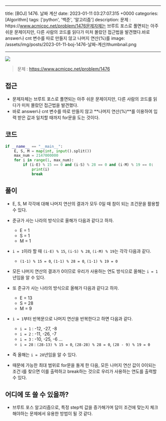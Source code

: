 

---
title: [BOJ] 1476. 날짜 계산
date: 2023-01-11 03:27:07.315 +0000
categories: [Algorithm]
tags: ['python', '백준', '알고리즘']
description: 문제 : https&#x3A;//www.acmicpc.net/problem/1476문제자체는 브루트 포스로 풀면되는 아주 쉬운 문제이지만, 다른 사람의 코드를 읽다가 미처 몰랐던 접근법을 발견했다.바로 answer나 cnt 변수를 따로 만들지 않고 나머지 연산(%)를 
image: /assets/img/posts/2023-01-11-boj-1476-날짜-계산/thumbnail.png

---

![](/assets/img/posts/2023-01-11-boj-1476-날짜-계산/img0.png)


> 문제 : https://www.acmicpc.net/problem/1476

## 접근

- 문제자체는 브루트 포스로 풀면되는 아주 쉬운 문제이지만, 다른 사람의 코드를 읽다가 미처 몰랐던 접근법을 발견했다.
- 바로 answer나 cnt 변수를 따로 만들지 않고 **나머지 연산(%)**를 이용하여 입력 받은 값과 일치할 때까지 for문을 도는 것이다.


## 코드

```python
if __name__ == "__main__":
    E, S, M = map(int, input().split())
    max_num = 2147000000
    for i in range(1, max_num):
        if (i-E) % 15 == 0 and (i-S) % 28 == 0 and (i-M) % 19 == 0:
            print(i)
            break

```

## 풀이

- E, S, M 각각에 대해 나머지 연산의 결과가 모두 0일 때 참이 되는 조건문을 활용할 수 있다.


- 준규가 사는 나라의 방식으로 올해가 다음과 같다고 하자.
    - E = 1
    - S = 1
    - M = 1
- `i = 1`이라 할 때 `(i-E) % 15`, `(i-S) % 28`, `(i-M) % 19`는 각각 다음과 같다.
    - `(1-1) % 15 = 0`, `(1-1) % 28 = 0`, `(1-1) % 19 = 0`
- 모든 나머지 연산의 결과가 0이므로 우리가 사용하는 연도 방식으로 올해는 `i = 1`년임을 알 수 있다.


- 또 준규가 사는 나라의 방식으로 올해가 다음과 같다고 하자.
    - E = 13
    - S = 28
    - M = 9
- `i = 1`부터 반복문으로 나머지 연산을 반복한다고 하면 다음과 같다.
    - `i = 1` : -12, -27, -8
    - `i = 2` : -11, -26, -7
    - `i = 3` : -10, -25, -6
    ...
    - `i = 28` : `(28-13) % 15 = 0`, `(28-28) % 28 = 0`, `(28 - 9) % 19 = 0`
- 즉 올해는 `i = 28`년임을 알 수 있다.
- 때문에 가능한 최대 범위로 for문을 돌게 한 다음, 모든 나머지 연산 값이 0이되는 조건 i를 찾으면 이를 출력하고 break하는 것으로 우리가 사용하는 연도를 출력할 수 있다.

## 어디에 또 쓸 수 있을까?

- 브루트 포스 알고리즘으로, 특정 step씩 값을 증가해가며 답이 조건에 맞는지 체크해야하는 문제에서 유용한 방법이 될 것 같다.

        